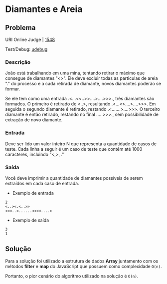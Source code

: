 # Diamantes e Areia

## Problema

URI Online Judge | [1548](https://www.urionlinejudge.com.br/judge/en/problems/view/1069)

Test/Debug: [udebug](https://www.udebug.com/URI/1069)

### Descrição

João está trabalhando em uma mina, tentando retirar o máximo que consegue de diamantes "<>". 
Ele deve excluir todas as particulas de areia "." do processo e a cada retirada de diamante, novos diamantes poderão se formar.

Se ele tem como uma entrada .<...<<..>>....>....>>>., três diamantes são formados.
O primeiro é retirado de <..>, resultando  .<...<>....>....>>>.
Em seguida o segundo diamante é retirado, restando .<.......>....>>>. 
O terceiro diamante é então retirado, restando no final .....>>>., sem possibilidade de extração de novo diamante.

### Entrada

Deve ser lido um valor inteiro N que representa a quantidade de casos de teste. 
Cada linha a seguir é um caso de teste que contém até 1000 caracteres, incluindo "<,>, ."

### Saída

Você deve imprimir a quantidade de diamantes possíveis de serem extraídos em cada caso de entrada.

- Exemplo de entrada
```
2
<..><.<..>>
<<<..<......<<<<....>
```

- Exemplo de saída

```
3
1
```

## Solução

Para a solução foi utilizado a estrutura de dados **Array** juntamento com os métodos **filter** e **map** do JavaScript que possuem como complexidade `O(n)`.

Portanto, o pior cenário do algoritmo utilizado na solução é `O(n)`.
